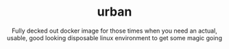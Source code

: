 <h1 align="center">urban</h1>
<p align="center">Fully decked out docker image for those times when you need an actual, usable, good looking disposable linux environment to get some magic going</p>

